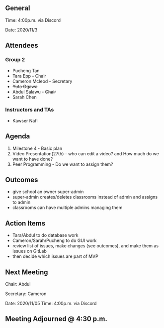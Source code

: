 ## General

Time: 4:00p.m. via Discord

Date: 2020/11/3

## Attendees
### Group 2
* Pucheng Tan
* Tara Epp - Chair
* Cameron Mcleod - Secretary
* ~~Yuta Ogawa~~
* Abdul Salawu - ~~Chair~~
* Sarah Chen

### Instructors and TAs
* Kawser Nafi

## Agenda

1. Milestone 4 - Basic plan
2. Video Presentation(27th) - who can edit a video? and How much do we want to have done?
3. Peer Programming - Do we want to assign them?


## Outcomes
- give school an owner super-admin
- super-admin creates/deletes classrooms instead of admin and assigns to admin
- classrooms can have multiple admins managing them

## Action Items
- Tara/Abdul to do database work
- Cameron/Sarah/Pucheng to do GUI work
- review list of issues, make changes (see outcomes), and make them as issues on GitLab
- then decide which issues are part of MVP

## Next Meeting
Chair: Abdul

Secretary: Cameron

Date: 2020/11/05
Time: 4:00p.m. via Discord

## Meeting Adjourned @ 4:30 p.m.